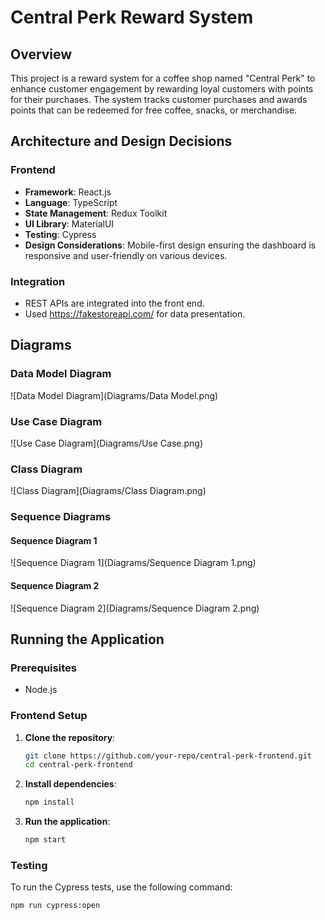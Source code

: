 # Central Perk Reward System

## Overview
This project is a reward system for a coffee shop named "Central Perk" to enhance customer engagement by rewarding loyal customers with points for their purchases. The system tracks customer purchases and awards points that can be redeemed for free coffee, snacks, or merchandise.

## Architecture and Design Decisions

### Frontend
- **Framework**: React.js
- **Language**: TypeScript
- **State Management**: Redux Toolkit
- **UI Library**: MaterialUI
- **Testing**: Cypress
- **Design Considerations**: Mobile-first design ensuring the dashboard is responsive and user-friendly on various devices.

### Integration
- REST APIs are integrated into the front end.
- Used https://fakestoreapi.com/ for data presentation.

## Diagrams

### Data Model Diagram
![Data Model Diagram](Diagrams/Data Model.png)

### Use Case Diagram
![Use Case Diagram](Diagrams/Use Case.png)

### Class Diagram
![Class Diagram](Diagrams/Class Diagram.png)

### Sequence Diagrams
#### Sequence Diagram 1
![Sequence Diagram 1](Diagrams/Sequence Diagram 1.png)

#### Sequence Diagram 2
![Sequence Diagram 2](Diagrams/Sequence Diagram 2.png)

## Running the Application

### Prerequisites
- Node.js

### Frontend Setup
1. **Clone the repository**:
    ```sh
    git clone https://github.com/your-repo/central-perk-frontend.git
    cd central-perk-frontend
    ```

2. **Install dependencies**:
    ```sh
    npm install
    ```

3. **Run the application**:
    ```sh
    npm start
    ```

### Testing
To run the Cypress tests, use the following command:
```sh
npm run cypress:open
